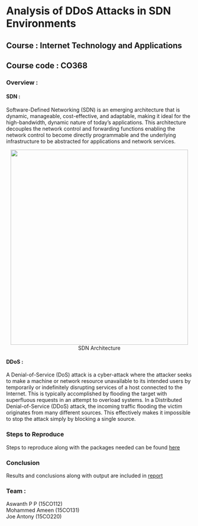 # Analysis of DDoS Attacks in SDN Environments

## Course : Internet Technology and Applications 
## Course code : CO368

### Overview :
#### SDN :
Software-Defined Networking (SDN) is an emerging architecture that is dynamic, manageable, cost-effective, and adaptable, making it ideal for the high-bandwidth, dynamic nature of today’s applications. This architecture decouples the network control and forwarding functions enabling the network control to become directly programmable and the underlying infrastructure to be abstracted for applications and network services.<br>

<p align="center">
  <img width="480" height="526" src="https://qmonnet.github.io/whirl-offload/img/misc/sdn.svg"><br>
  <a align="center"> SDN Architecture </a>
</p>

#### DDoS :
A Denial-of-Service (DoS) attack is a cyber-attack where the attacker seeks to make a machine or network resource unavailable to its intended users by temporarily or indefinitely disrupting services of a host connected to the Internet. This is typically accomplished by flooding the target with superfluous requests in an attempt to overload systems.
In a Distributed Denial-of-Service (DDoS) attack, the incoming traffic flooding the victim originates from many different sources. This effectively makes it impossible to stop the attack simply by blocking a single source.

### Steps to Reproduce 

Steps to reproduce along with the packages needed can be found [here](https://github.com/aswanthpp/Analysis-of-DDoS-Attacks-in-SDN-Environments/wiki/Steps-To-Reproduce) 

### Conclusion 

Results and conclusions along with output are included in [report](https://github.com/aswanthpp/Analysis-of-DDoS-Attacks-in-SDN-Environments/tree/master/reports) 


### Team : 
Aswanth P P (15CO112) <br>
Mohammed Ameen (15CO131) <br>
Joe Antony (15CO220) <br>
